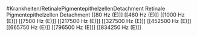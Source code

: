 #Krankheiten/RetinalePigmentepithelzellenDetachment
Retinale Pigmentepithelzellen Detachment
[[80 Hz (E)]]
[[460 Hz (E)]]
[[1000 Hz (E)]]
[[7500 Hz (E)]]
[[217500 Hz (E)]]
[[327500 Hz (E)]]
[[452500 Hz (E)]]
[[665750 Hz (E)]]
[[796500 Hz (E)]]
[[834250 Hz (E)]]